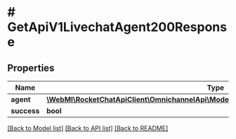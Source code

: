 # # GetApiV1LivechatAgent200Response

## Properties

Name | Type | Description | Notes
------------ | ------------- | ------------- | -------------
**agent** | [**\WebMI\RocketChatApiClient\OmnichannelApi\Model\GetApiV1LivechatAgent200ResponseAgent**](GetApiV1LivechatAgent200ResponseAgent.md) |  | [optional]
**success** | **bool** |  | [optional]

[[Back to Model list]](../../README.md#models) [[Back to API list]](../../README.md#endpoints) [[Back to README]](../../README.md)
